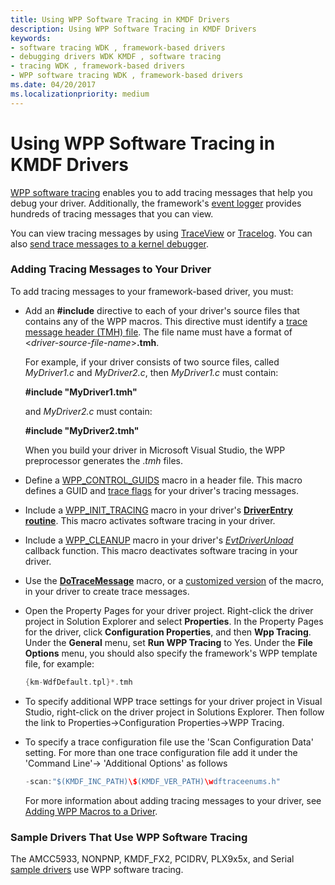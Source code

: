 ```yaml
---
title: Using WPP Software Tracing in KMDF Drivers
description: Using WPP Software Tracing in KMDF Drivers
keywords:
- software tracing WDK , framework-based drivers
- debugging drivers WDK KMDF , software tracing
- tracing WDK , framework-based drivers
- WPP software tracing WDK , framework-based drivers
ms.date: 04/20/2017
ms.localizationpriority: medium
---
```


# Using WPP Software Tracing in KMDF Drivers


[WPP software tracing](../devtest/wpp-software-tracing.md) enables you to add tracing messages that help you debug your driver. Additionally, the framework's [event logger](using-the-framework-s-event-logger.md) provides hundreds of tracing messages that you can view.

You can view tracing messages by using [TraceView](../devtest/traceview.md) or [Tracelog](../devtest/tracelog.md). You can also [send trace messages to a kernel debugger](../devtest/how-do-i-send-trace-messages-to-a-kernel-debugger-.md).

### Adding Tracing Messages to Your Driver

To add tracing messages to your framework-based driver, you must:

- Add an **\#include** directive to each of your driver's source files that contains any of the WPP macros. This directive must identify a [trace message header (TMH) file](../devtest/trace-message-header-file.md). The file name must have a format of &lt;*driver-source-file-name*&gt;**.tmh**.

  For example, if your driver consists of two source files, called *MyDriver1.c* and *MyDriver2.c*, then *MyDriver1.c* must contain:

  **\#include "MyDriver1.tmh"**

  and *MyDriver2.c* must contain:

  **\#include "MyDriver2.tmh"**

  When you build your driver in Microsoft Visual Studio, the WPP preprocessor generates the .*tmh* files.

- Define a [WPP\_CONTROL\_GUIDS](/previous-versions/windows/hardware/previsioning-framework/ff556186(v=vs.85)) macro in a header file. This macro defines a GUID and [trace flags](../devtest/trace-flags.md) for your driver's tracing messages.

- Include a [WPP\_INIT\_TRACING](/previous-versions/windows/hardware/previsioning-framework/ff556191(v=vs.85)) macro in your driver's [**DriverEntry routine**](./driverentry-for-kmdf-drivers.md). This macro activates software tracing in your driver.

- Include a [WPP\_CLEANUP](/previous-versions/windows/hardware/previsioning-framework/ff556179(v=vs.85)) macro in your driver's [*EvtDriverUnload*](/windows-hardware/drivers/ddi/wdfdriver/nc-wdfdriver-evt_wdf_driver_unload) callback function. This macro deactivates software tracing in your driver.

- Use the [**DoTraceMessage**](/previous-versions/windows/hardware/previsioning-framework/ff544918(v=vs.85)) macro, or a [customized version](../devtest/can-i-customize-dotracemessage-.md) of the macro, in your driver to create trace messages.

- Open the Property Pages for your driver project. Right-click the driver project in Solution Explorer and select **Properties**. In the Property Pages for the driver, click **Configuration Properties**, and then **Wpp Tracing**. Under the **General** menu, set **Run WPP Tracing** to Yes. Under the **File Options** menu, you should also specify the framework's WPP template file, for example:

  ```cpp
  {km-WdfDefault.tpl}*.tmh
  ```
    
- To specify additional WPP trace settings for your driver project in Visual Studio, right-click on the driver project in Solutions Explorer. Then follow the link to Properties->Configuration Properties->WPP Tracing. 

- To specify a trace configuration file use the 'Scan Configuration Data' setting. For more than one trace configuration file add it under the 'Command Line'-> 'Additional Options' as follows
  ```cpp
  -scan:"$(KMDF_INC_PATH)\$(KMDF_VER_PATH)\wdftraceenums.h"
  ```
  For more information about adding tracing messages to your driver, see [Adding WPP Macros to a Driver](../devtest/adding-wpp-macros-to-a-trace-provider.md).

### Sample Drivers That Use WPP Software Tracing

The AMCC5933, NONPNP, KMDF\_FX2, PCIDRV, PLX9x5x, and Serial [sample drivers](sample-kmdf-drivers.md) use WPP software tracing.

 

